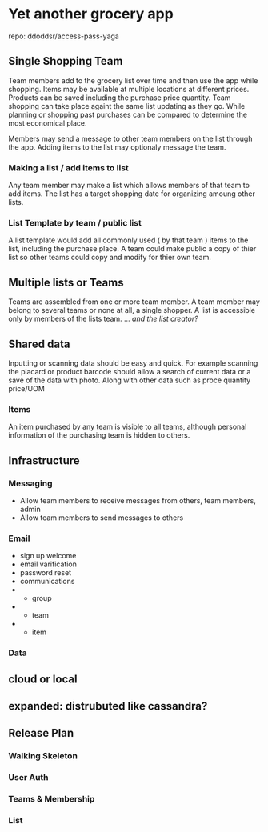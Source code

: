 # Yet another grocery app
repo:  ddoddsr/access-pass-yaga

## Single Shopping Team
Team members add to the grocery list over time and then use the app while shopping. 
Items may be available at multiple locations at different prices.
Products can be saved including the purchase price quantity. 
Team shopping can take place againt the same list updating as they go.
While planning or shopping past purchases can be compared to determine the most economical place.

Members may send a message to other team members on the list through the app.
Adding items to the list may optionaly message the team.


### Making a list / add items to list
Any team member may make a list which allows members of that team to add items. The list has a target shopping date for organizing amoung other lists.

### List Template by team / public list
A list template would add all commonly used ( by that team ) items to the list, including the purchase place.
A team could make public a copy of thier list so other teams could copy and modify for thier own team. 

## Multiple lists or Teams
Teams are assembled from one or more team member. A team member may belong to several teams or none at all, a single shopper.
A list is accessible only by members of the lists team. ... _and the list creator?_ 

## Shared data

Inputting or scanning data should be easy and quick. 
For example scanning the placard or product barcode should allow a search of current data or a save of the data with photo. Along with other data such as proce quantity price/UOM

### Items
An item purchased by any team is visible to all teams, although personal information of the purchasing team is hidden to others.



## Infrastructure 
### Messaging 
* Allow team members to receive messages from others, team members, admin
* Allow team members to send messages to others
### Email
* sign up welcome
* email varification
* password reset
* communications
* * group 
* * team
* * item

### Data
## cloud or local
## expanded: distrubuted like cassandra?

## Release Plan
### Walking Skeleton
### User Auth
### Teams & Membership
### List
